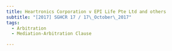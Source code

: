 ```yaml
---
title: Heartronics Corporation v EPI Life Pte Ltd and others 
subtitle: "[2017] SGHCR 17 / 17\_October\_2017"
tags:
  - Arbitration
  - Mediation-Arbitration Clause

---
```


